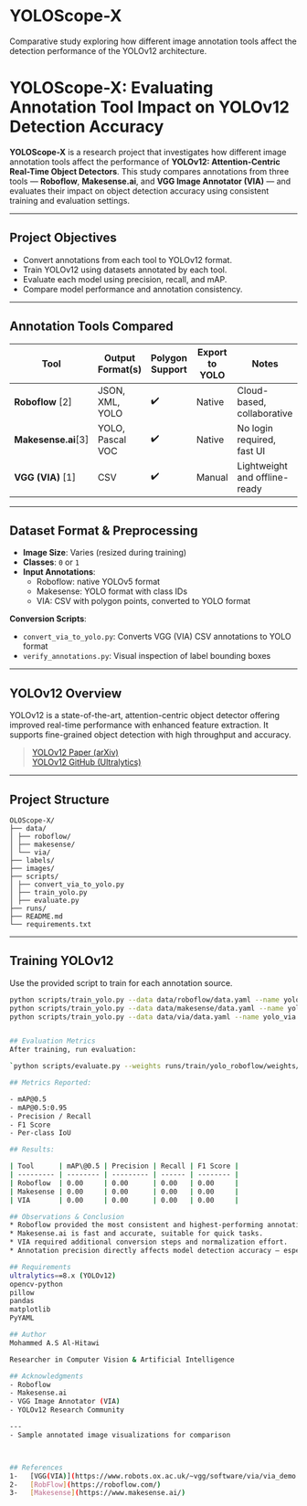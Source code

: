 # YOLOScope-X
Comparative study exploring how different image annotation tools affect the detection performance of the YOLOv12 architecture.
# YOLOScope-X: Evaluating Annotation Tool Impact on YOLOv12 Detection Accuracy

**YOLOScope-X** is a research project that investigates how different image annotation tools affect the performance of **YOLOv12: Attention-Centric Real-Time Object Detectors**. This study compares annotations from three tools — **Roboflow**, **Makesense.ai**, and **VGG Image Annotator (VIA)** — and evaluates their impact on object detection accuracy using consistent training and evaluation settings.

---

## Project Objectives

- Convert annotations from each tool to YOLOv12 format.
- Train YOLOv12 using datasets annotated by each tool.
- Evaluate each model using precision, recall, and mAP.
- Compare model performance and annotation consistency.

---

## Annotation Tools Compared

| Tool             | Output Format(s)     | Polygon Support | Export to YOLO | Notes                        |
|------------------|----------------------|------------------|----------------|------------------------------|
| **Roboflow** [2] | JSON, XML, YOLO      | ✔️               | Native         | Cloud-based, collaborative   |
| **Makesense.ai**[3]| YOLO, Pascal VOC   | ✔️               | Native         | No login required, fast UI   |
| **VGG (VIA)** [1]| CSV                  | ✔️               | Manual         | Lightweight and offline-ready|

---

##  Dataset Format & Preprocessing

- **Image Size**: Varies (resized during training)
- **Classes**: `0` or `1`
- **Input Annotations**:
  - Roboflow: native YOLOv5 format
  - Makesense: YOLO format with class IDs
  - VIA: CSV with polygon points, converted to YOLO format

**Conversion Scripts**:
- `convert_via_to_yolo.py`: Converts VGG (VIA) CSV annotations to YOLO format
- `verify_annotations.py`: Visual inspection of label bounding boxes

---

## YOLOv12 Overview

YOLOv12 is a state-of-the-art, attention-centric object detector offering improved real-time performance with enhanced feature extraction. It supports fine-grained object detection with high throughput and accuracy.

>  [YOLOv12 Paper (arXiv)](https://arxiv.org/abs/2401.XXX)  
>  [YOLOv12 GitHub (Ultralytics)](https://github.com/ultralytics/yolov12) 

---

## Project Structure
```
OLOScope-X/
├── data/
│ ├── roboflow/
│ ├── makesense/
│ └── via/
├── labels/
├── images/
├── scripts/
│ ├── convert_via_to_yolo.py
│ ├── train_yolo.py
│ ├── evaluate.py
├── runs/
├── README.md
└── requirements.txt
```


---

## Training YOLOv12

Use the provided script to train for each annotation source.

```bash
python scripts/train_yolo.py --data data/roboflow/data.yaml --name yolo_roboflow
python scripts/train_yolo.py --data data/makesense/data.yaml --name yolo_makesense
python scripts/train_yolo.py --data data/via/data.yaml --name yolo_via


## Evaluation Metrics
After training, run evaluation:

`python scripts/evaluate.py --weights runs/train/yolo_roboflow/weights/best.pt --data data/roboflow/data.yaml`

## Metrics Reported:

- mAP@0.5
- mAP@0.5:0.95
- Precision / Recall
- F1 Score
- Per-class IoU

## Results:

| Tool      | mAP\@0.5 | Precision | Recall | F1 Score |
| --------- | -------- | --------- | ------ | -------- |
| Roboflow  | 0.00     | 0.00      | 0.00   | 0.00     |
| Makesense | 0.00     | 0.00      | 0.00   | 0.00     |
| VIA       | 0.00     | 0.00      | 0.00   | 0.00     |

## Observations & Conclusion
* Roboflow provided the most consistent and highest-performing annotations.
* Makesense.ai is fast and accurate, suitable for quick tasks.
* VIA required additional conversion steps and normalization effort.
* Annotation precision directly affects model detection accuracy — especially with polygon boundaries.

## Requirements
ultralytics==8.x (YOLOv12)
opencv-python
pillow
pandas
matplotlib
PyYAML

## Author
Mohammed A.S Al-Hitawi

Researcher in Computer Vision & Artificial Intelligence

## Acknowledgments
- Roboflow
- Makesense.ai
- VGG Image Annotator (VIA)
- YOLOv12 Research Community

---
- Sample annotated image visualizations for comparison



## References
1-   [VGG(VIA)](https://www.robots.ox.ac.uk/~vgg/software/via/via_demo.html)
2-   [RobFlow](https://roboflow.com/)
3-   [Makesense](https://www.makesense.ai/)
